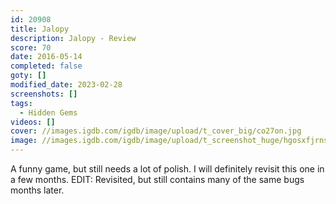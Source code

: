 ```yaml
---
id: 20908
title: Jalopy
description: Jalopy - Review
score: 70
date: 2016-05-14
completed: false
goty: []
modified_date: 2023-02-28
screenshots: []
tags:
  - Hidden Gems
videos: []
cover: //images.igdb.com/igdb/image/upload/t_cover_big/co27on.jpg
image: //images.igdb.com/igdb/image/upload/t_screenshot_huge/hgosxfjrnsjjtyacvxi9.jpg
---
```

A funny game, but still needs a lot of polish. I will definitely revisit this one in a few months. EDIT: Revisited, but still contains many of the same bugs months later.